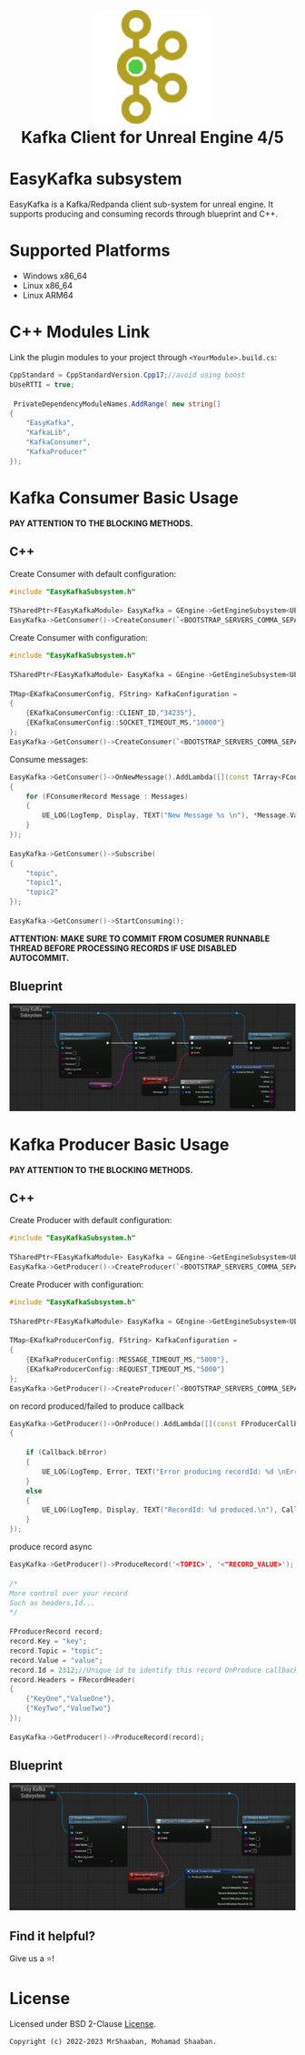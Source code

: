 <h1 align="center">
  <br>
  <a href="https://discord.com/invite/MtGpAdM">
    <img src="Resources/Icon128.png" alt="EasyKafakLogo" width="200">
  </a>
  <br>
  Kafka Client for Unreal Engine 4/5
  <br>
</h1>

# EasyKafka subsystem

EasyKafka is a Kafka/Redpanda client sub-system for unreal engine. It supports producing and consuming records through blueprint and C++.

# Supported Platforms

 - Windows x86_64
 - Linux x86_64
 - Linux ARM64

# C++ Modules Link

Link the plugin modules to your project through `<YourModule>.build.cs`:

```cs
CppStandard = CppStandardVersion.Cpp17;//avoid using boost
bUseRTTI = true;

 PrivateDependencyModuleNames.AddRange( new string[]
{
    "EasyKafka",
    "KafkaLib",
    "KafkaConsumer",
    "KafkaProducer"
});
```

# Kafka Consumer Basic Usage

**PAY ATTENTION TO THE BLOCKING METHODS.**
## C++

Create Consumer with default configuration:

```cpp
#include "EasyKafkaSubsystem.h"

TSharedPtr<FEasyKafkaModule> EasyKafka = GEngine->GetEngineSubsystem<UEasyKafkaSubsystem>()->GetEasyKafka();
EasyKafka->GetConsumer()->CreateConsumer(`<BOOTSTRAP_SERVERS_COMMA_SEPARATED>`, `<USERNAME>`, `<TOKEN/PASSWORD>`, (int)EKafkaLogLevel::ERR);
```

Create Consumer with configuration:

```cpp
#include "EasyKafkaSubsystem.h"

TSharedPtr<FEasyKafkaModule> EasyKafka = GEngine->GetEngineSubsystem<UEasyKafkaSubsystem>()->GetEasyKafka();

TMap<EKafkaConsumerConfig, FString> KafkaConfiguration =
{
	{EKafkaConsumerConfig::CLIENT_ID,"34235"},
	{EKafkaConsumerConfig::SOCKET_TIMEOUT_MS,"10000"}
};
EasyKafka->GetConsumer()->CreateConsumer(`<BOOTSTRAP_SERVERS_COMMA_SEPARATED>`, `<USERNAME>`, `<TOKEN/PASSWORD>`, KafkaConfiguration, (int)EKafkaLogLevel::ERR);
```

Consume messages:

```cpp
EasyKafka->GetConsumer()->OnNewMessage().AddLambda([](const TArray<FConsumerRecord>& Messages)
{
	for (FConsumerRecord Message : Messages)
	{
		UE_LOG(LogTemp, Display, TEXT("New Message %s \n"), *Message.Value);//process messages
	}
});

EasyKafka->GetConsumer()->Subscribe(
{
	"topic",
	"topic1",
	"topic2"
});

EasyKafka->GetConsumer()->StartConsuming();
```
**ATTENTION: MAKE SURE TO COMMIT FROM COSUMER RUNNABLE THREAD BEFORE PROCESSING RECORDS IF USE DISABLED AUTOCOMMIT.**

## Blueprint

<img src="Images/ConsumerBP.png" alt="ConsumerBP">

# Kafka Producer Basic Usage

**PAY ATTENTION TO THE BLOCKING METHODS.**
## C++

Create Producer with default configuration:

```cpp
#include "EasyKafkaSubsystem.h"

TSharedPtr<FEasyKafkaModule> EasyKafka = GEngine->GetEngineSubsystem<UEasyKafkaSubsystem>()->GetEasyKafka();
EasyKafka->GetProducer()->CreateProducer(`<BOOTSTRAP_SERVERS_COMMA_SEPARATED>`, `<USERNAME>`, `<TOKEN/PASSWORD>`, (int)EKafkaLogLevel::ERR);
```

Create Producer with configuration:

```cpp
#include "EasyKafkaSubsystem.h"

TSharedPtr<FEasyKafkaModule> EasyKafka = GEngine->GetEngineSubsystem<UEasyKafkaSubsystem>()->GetEasyKafka();

TMap<EKafkaProducerConfig, FString> KafkaConfiguration =
{
	{EKafkaProducerConfig::MESSAGE_TIMEOUT_MS,"5000"},
	{EKafkaProducerConfig::REQUEST_TIMEOUT_MS,"5000"}
};
EasyKafka->GetProducer()->CreateProducer(`<BOOTSTRAP_SERVERS_COMMA_SEPARATED>`, `<USERNAME>`, `<TOKEN/PASSWORD>`, KafkaConfiguration, (int)EKafkaLogLevel::ERR);
```

on record produced/failed to produce callback

```cpp
EasyKafka->GetProducer()->OnProduce().AddLambda([](const FProducerCallback& Callback)
{

	if (Callback.bError)
	{
		UE_LOG(LogTemp, Error, TEXT("Error producing recordId: %d \nError Message: %s\n"), Callback.RecordMetadata.RecordId, *Callback.ErrorMessage);
	}
	else
	{
		UE_LOG(LogTemp, Display, TEXT("RecordId: %d produced.\n"), Callback.RecordMetadata.RecordId);
	}
});
```
produce record async

```cpp
EasyKafka->GetProducer()->ProduceRecord('<TOPIC>', '<"RECORD_VALUE>');

/*
More control over your record
Such as headers,Id...
*/

FProducerRecord record;
record.Key = "key";
record.Topic = "topic";
record.Value = "value";
record.Id = 2312;//Unique id to identify this record OnProduce callback;
record.Headers = FRecordHeader(
{ 
	{"KeyOne","ValueOne"},
	{"KeyTwo","ValueTwo"}
});

EasyKafka->GetProducer()->ProduceRecord(record);
```
## Blueprint

<img src="Images/ProducerBP.png" alt="ProducerBP">

## Find it helpful?

Give us a ⭐️!

# License

Licensed under BSD 2-Clause [License](LICENSE.txt).

```
Copyright (c) 2022-2023 MrShaaban, Mohamad Shaaban.
```
